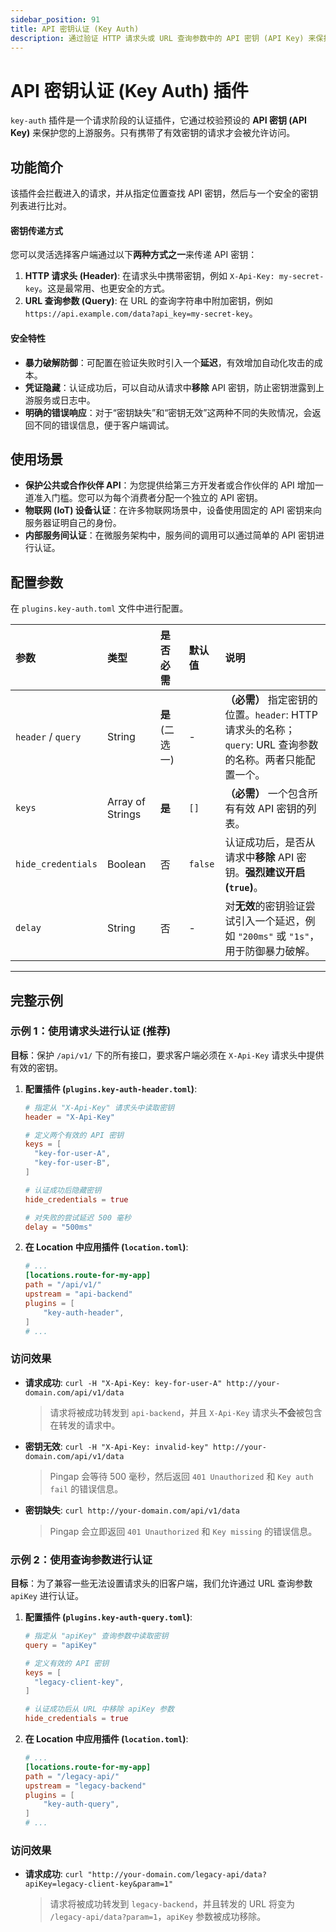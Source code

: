 ```yaml
---
sidebar_position: 91
title: API 密钥认证 (Key Auth)
description: 通过验证 HTTP 请求头或 URL 查询参数中的 API 密钥 (API Key) 来保护您的服务。支持凭证隐藏和暴力破解防御，是保护 API 的常用方法。
---
```


# API 密钥认证 (Key Auth) 插件

`key-auth` 插件是一个请求阶段的认证插件，它通过校验预设的 **API 密钥 (API Key)** 来保护您的上游服务。只有携带了有效密钥的请求才会被允许访问。



## 功能简介

该插件会拦截进入的请求，并从指定位置查找 API 密钥，然后与一个安全的密钥列表进行比对。

#### 密钥传递方式
您可以灵活选择客户端通过以下**两种方式之一**来传递 API 密钥：
1.  **HTTP 请求头 (Header)**: 在请求头中携带密钥，例如 `X-Api-Key: my-secret-key`。这是最常用、也更安全的方式。
2.  **URL 查询参数 (Query)**: 在 URL 的查询字符串中附加密钥，例如 `https://api.example.com/data?api_key=my-secret-key`。

#### 安全特性
* **暴力破解防御**：可配置在验证失败时引入一个**延迟**，有效增加自动化攻击的成本。
* **凭证隐藏**：认证成功后，可以自动从请求中**移除** API 密钥，防止密钥泄露到上游服务或日志中。
* **明确的错误响应**：对于“密钥缺失”和“密钥无效”这两种不同的失败情况，会返回不同的错误信息，便于客户端调试。

## 使用场景

* **保护公共或合作伙伴 API**：为您提供给第三方开发者或合作伙伴的 API 增加一道准入门槛。您可以为每个消费者分配一个独立的 API 密钥。
* **物联网 (IoT) 设备认证**：在许多物联网场景中，设备使用固定的 API 密钥来向服务器证明自己的身份。
* **内部服务间认证**：在微服务架构中，服务间的调用可以通过简单的 API 密钥进行认证。

## 配置参数

在 `plugins.key-auth.toml` 文件中进行配置。

| 参数               | 类型             | 是否必需        | 默认值  | 说明                                                                                                      |
| :----------------- | :--------------- | :-------------- | :------ | :-------------------------------------------------------------------------------------------------------- |
| `header` / `query` | String           | **是** (二选一) | -       | **（必需）** 指定密钥的位置。`header`: HTTP 请求头的名称；`query`: URL 查询参数的名称。两者只能配置一个。 |
| `keys`             | Array of Strings | **是**          | `[]`    | **（必需）** 一个包含所有有效 API 密钥的列表。                                                            |
| `hide_credentials` | Boolean          | 否              | `false` | 认证成功后，是否从请求中**移除** API 密钥。**强烈建议开启 (`true`)**。                                    |
| `delay`            | String           | 否              | -       | 对**无效**的密钥验证尝试引入一个延迟，例如 `"200ms"` 或 `"1s"`，用于防御暴力破解。                        |

---

## 完整示例

### 示例 1：使用请求头进行认证 (推荐)

**目标**：保护 `/api/v1/` 下的所有接口，要求客户端必须在 `X-Api-Key` 请求头中提供有效的密钥。

1.  **配置插件 (`plugins.key-auth-header.toml`)**:
    ```toml
    # 指定从 "X-Api-Key" 请求头中读取密钥
    header = "X-Api-Key"
    
    # 定义两个有效的 API 密钥
    keys = [
      "key-for-user-A",
      "key-for-user-B",
    ]

    # 认证成功后隐藏密钥
    hide_credentials = true

    # 对失败的尝试延迟 500 毫秒
    delay = "500ms"
    ```

2.  **在 Location 中应用插件 (`location.toml`)**:
    ```toml
    # ...
    [locations.route-for-my-app]
    path = "/api/v1/"
    upstream = "api-backend"
    plugins = [
        "key-auth-header",
    ]
    # ...
    ```

### 访问效果

* **请求成功**:
  `curl -H "X-Api-Key: key-for-user-A" http://your-domain.com/api/v1/data`
  > 请求将被成功转发到 `api-backend`，并且 `X-Api-Key` 请求头**不会**被包含在转发的请求中。

* **密钥无效**:
  `curl -H "X-Api-Key: invalid-key" http://your-domain.com/api/v1/data`
  > Pingap 会等待 500 毫秒，然后返回 `401 Unauthorized` 和 `Key auth fail` 的错误信息。

* **密钥缺失**:
  `curl http://your-domain.com/api/v1/data`
  > Pingap 会立即返回 `401 Unauthorized` 和 `Key missing` 的错误信息。

### 示例 2：使用查询参数进行认证

**目标**：为了兼容一些无法设置请求头的旧客户端，我们允许通过 URL 查询参数 `apiKey` 进行认证。

1.  **配置插件 (`plugins.key-auth-query.toml`)**:
    ```toml
    # 指定从 "apiKey" 查询参数中读取密钥
    query = "apiKey"
    
    # 定义有效的 API 密钥
    keys = [
      "legacy-client-key",
    ]

    # 认证成功后从 URL 中移除 apiKey 参数
    hide_credentials = true
    ```

2.  **在 Location 中应用插件 (`location.toml`)**:
    ```toml
    # ...
    [locations.route-for-my-app]
    path = "/legacy-api/"
    upstream = "legacy-backend"
    plugins = [
        "key-auth-query",
    ]
    # ...
    ```

### 访问效果
* **请求成功**:
  `curl "http://your-domain.com/legacy-api/data?apiKey=legacy-client-key&param=1"`
  > 请求将被成功转发到 `legacy-backend`，并且转发的 URL 将变为 `/legacy-api/data?param=1`，`apiKey` 参数被成功移除。